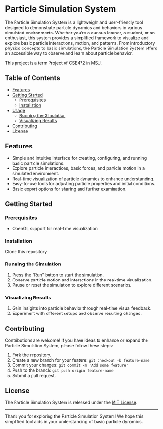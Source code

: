 # Particle Simulation System

The Particle Simulation System is a lightweight and user-friendly tool designed to demonstrate particle dynamics and behaviors in various simulated environments. Whether you're a curious learner, a student, or an enthusiast, this system provides a simplified framework to visualize and explore basic particle interactions, motion, and patterns. From introductory physics concepts to basic simulations, the Particle Simulation System offers an accessible way to observe and learn about particle behavior.

This project is a term Project of CSE472 in MSU.

## Table of Contents

- [Features](#features)
- [Getting Started](#getting-started)
  - [Prerequisites](#prerequisites)
  - [Installation](#installation)
- [Usage](#usage)
  - [Running the Simulation](#running-the-simulation)
  - [Visualizing Results](#visualizing-results)
- [Contributing](#contributing)
- [License](#license)

## Features

- Simple and intuitive interface for creating, configuring, and running basic particle simulations.
- Explore particle interactions, basic forces, and particle motion in a simulated environment.
- Real-time visualization of particle dynamics to enhance understanding.
- Easy-to-use tools for adjusting particle properties and initial conditions.
- Basic export options for sharing and further examination.

## Getting Started

### Prerequisites

- OpenGL support for real-time visualization.

### Installation

Clone this repository

### Running the Simulation

1. Press the "Run" button to start the simulation.
2. Observe particle motion and interactions in the real-time visualization.
3. Pause or reset the simulation to explore different scenarios.

### Visualizing Results

1. Gain insights into particle behavior through real-time visual feedback.
2. Experiment with different setups and observe resulting changes.

## Contributing

Contributions are welcome! If you have ideas to enhance or expand the Particle Simulation System, please follow these steps:
1. Fork the repository.
2. Create a new branch for your feature: `git checkout -b feature-name`
3. Commit your changes: `git commit -m 'Add some feature'`
4. Push to the branch: `git push origin feature-name`
5. Submit a pull request.

## License

The Particle Simulation System is released under the [MIT License](LICENSE).

---

Thank you for exploring the Particle Simulation System! We hope this simplified tool aids in your understanding of basic particle dynamics.
